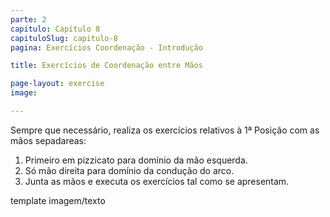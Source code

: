```yaml
---
parte: 2
capitulo: Capítulo 8
capituloSlug: capitulo-8
pagina: Exercícios Coordenação - Introdução

title: Exercícios de Coordenação entre Mãos

page-layout: exercise
image:

---
```


Sempre que necessário, realiza os exercícios relativos à 1ª Posição com as mãos sepadareas:
<ol>
<li> Primeiro em pizzicato para domínio da mão esquerda.</li>
<li> Só mão direita para domínio da condução do arco.</li>
<li> Junta as mãos e executa os exercícios tal como se apresentam.</li>
</ol>

template imagem/texto

